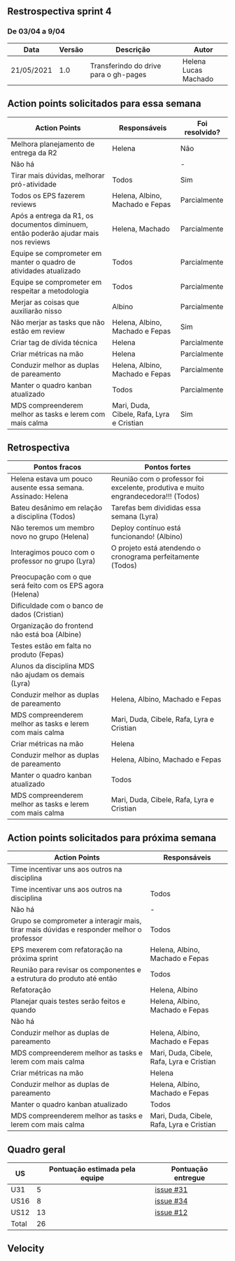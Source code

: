 ## Restrospectiva sprint 4

### De 03/04 a 9/04


| Data       | Versão | Descrição                                           | Autor              |
| ---------- | ------ | --------------------------------------------------- | ------------------ |
| 21/05/2021 | 1.0    | Transferindo do drive para o gh-pages               |    Helena </br> Lucas Machado   |

## Action points solicitados para essa semana

| **Action Points** | **Responsáveis** | **Foi resolvido?** |
| ------------- | ------------ | ------------ | 
| Melhora planejamento de entrega da R2  | Helena | Não |
| Não há |  | - |
| Tirar mais dúvidas, melhorar pró-atividade | Todos | Sim |
| Todos os EPS fazerem reviews | Helena, Albino, Machado e Fepas | Parcialmente |
| Após a entrega da R1, os documentos diminuem, então poderão ajudar mais nos reviews | Helena, Machado | Parcialmente |
| Equipe se comprometer em manter o quadro de atividades atualizado | Todos | Parcialmente |
| Equipe se comprometer em respeitar a metodologia  | Todos | Parcialmente |
| Merjar as coisas que auxiliarão nisso | Albino | Parcialmente |
| Não merjar as tasks que não estão em review | Helena, Albino, Machado e Fepas | Sim |
| Criar tag de dívida técnica | Helena | Parcialmente |
| Criar métricas na mão | Helena | Parcialmente |
| Conduzir melhor as duplas de pareamento | Helena, Albino, Machado e Fepas | Parcialmente |
| Manter o quadro kanban atualizado  | Todos | Parcialmente |
| MDS compreenderem melhor as tasks e lerem com mais calma  | Mari, Duda, Cibele, Rafa, Lyra e Cristian | Sim |


## Retrospectiva

| **Pontos fracos** | **Pontos fortes** |
| ------------- | ------------- |
| Helena estava um pouco ausente essa semana. Assinado: Helena | Reunião com o professor foi excelente, produtiva e muito engrandecedora!!! (Todos) |
| Bateu desânimo em relação a disciplina (Todos) | Tarefas bem divididas essa semana (Lyra) |
| Não teremos um membro novo no grupo (Helena) | Deploy contínuo está funcionando! (Albino) |
| Interagimos pouco com o professor no grupo (Lyra) | O projeto está atendendo o cronograma perfeitamente (Todos) |
| Preocupação com o que será feito com os EPS agora (Helena) |  |
| Dificuldade com o banco de dados (Cristian) |  |
| Organização do frontend não está boa (Albine) |  |
| Testes estão em falta no produto (Fepas) |  |
| Alunos da disciplina MDS não ajudam os demais (Lyra) |  |
| Conduzir melhor as duplas de pareamento | Helena, Albino, Machado e Fepas |
| MDS compreenderem melhor as tasks e lerem com mais calma  | Mari, Duda, Cibele, Rafa, Lyra e Cristian |
| Criar métricas na mão | Helena |
| Conduzir melhor as duplas de pareamento | Helena, Albino, Machado e Fepas |
| Manter o quadro kanban atualizado  | Todos |
| MDS compreenderem melhor as tasks e lerem com mais calma  | Mari, Duda, Cibele, Rafa, Lyra e Cristian |


## Action points solicitados para próxima semana

| **Action Points** | **Responsáveis** |
| ----------------- | ---------------- |
| Time incentivar uns aos outros na disciplina |  |
| Time incentivar uns aos outros na disciplina | Todos |
| Não há | - |
| Grupo se comprometer a interagir mais, tirar mais dúvidas e responder melhor o professor | Todos |
| EPS mexerem com refatoração na próxima sprint | Helena, Albino, Machado e Fepas |
| Reunião para revisar os componentes e a estrutura do produto até então | Todos |
| Refatoração | Helena, Albino |
| Planejar quais testes serão feitos e quando | Helena, Albino, Machado e Fepas |
| Não há |  |
| Conduzir melhor as duplas de pareamento | Helena, Albino, Machado e Fepas |
| MDS compreenderem melhor as tasks e lerem com mais calma  | Mari, Duda, Cibele, Rafa, Lyra e Cristian |
| Criar métricas na mão | Helena |
| Conduzir melhor as duplas de pareamento | Helena, Albino, Machado e Fepas |
| Manter o quadro kanban atualizado  | Todos |
| MDS compreenderem melhor as tasks e lerem com mais calma  | Mari, Duda, Cibele, Rafa, Lyra e Cristian |


## Quadro geral

| US    | Pontuação estimada pela equipe | Pontuação entregue              | 
|-------|--------------------------------|---------------------------------|
| U31   |5 |[issue #31](https://github.com/parlamentaqui/frontend/issues/31) |
| US16  |8 |[issue #34](https://github.com/parlamentaqui/gateway/issues/34)|
| US12  |13 |[issue #12](https://github.com/parlamentaqui/gateway/issues/12) |
| Total |26  | |

## Velocity


